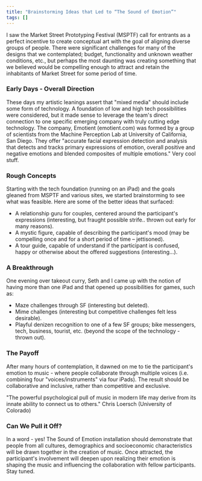 ```yaml
---
title: "Brainstorming Ideas that Led to “The Sound of Emotion”"
tags: []
---
```

I saw the Market Street Prototyping Festival (MSPTF) call for entrants as a perfect incentive to create conceptual art with the goal of aligning diverse groups of people.  There were significant challenges for many of the designs that we contemplated; budget, functionality and unknown weather conditions, etc., but perhaps the most daunting was creating something that we believed would be compelling enough to attract and retain the inhabitants of Market Street for some period of time.
<p>
<h3>Early Days - Overall Direction</h3>
These days my artistic leanings assert that "mixed media" should include some form of technology.  A foundation of low and high tech possibilities were considered, but it made sense to leverage the team's direct connection to one specific emerging company with truly cutting edge technology.  The company, Emotient (emotient.com) was formed by a group of scientists from the Machine Perception Lab at University of California, San Diego.  They offer "accurate facial expression detection and analysis that detects and tracks primary expressions of emotion, overall positive and negative emotions and blended composites of multiple emotions."  Very cool stuff.
<p>
<h3>Rough Concepts</h3>
Starting with the tech foundation (running on an iPad) and the goals gleaned from MSPTF and various sites, we started brainstorming to see what was feasible.  Here are some of the better ideas that surfaced:
<ul>
<li>A relationship guru for couples, centered around the participant's expressions (interesting, but fraught possible strife.. thrown out early for many reasons).
<li>A mystic figure, capable of describing the participant's mood (may be compelling once and for a short period of time – jettisoned).
<li>A tour guide, capable of understand if the participant is confused, happy or otherwise about the offered suggestions (interesting…).
</ul>
<p>
<h3>A Breakthrough</h3>
One evening over takeout curry, Seth and I came up with the notion of having more than one iPad and that opened up possibilities for games, such as:
<ul>
<li>Maze challenges through SF (interesting but deleted).        
<li>Mime challenges (interesting but competitive challenges felt less desirable).
<li>Playful denizen recognition to one of a few SF groups; bike messengers, tech, business, tourist, etc.  (beyond the scope of the technology - thrown out).
</ul>   
<p>
<h3>The Payoff</h3>
After many hours of contemplation, it dawned on me to tie the participant's emotion to music - where people collaborate through multiple voices (i.e. combining four "voices/instruments" via four iPads).  The result should be collaborative and inclusive, rather than competitive and exclusive.
<p> </p> 
"The powerful psychological pull of music in modern life may derive from its innate ability to connect us to others."   Chris Loersch (University of Colorado)
<p>
<h3>Can We Pull it Off?</h3>
In a word - yes!  The Sound of Emotion installation should demonstrate that people from all cultures, demographics and socioeconomic characteristics will be drawn together in the creation of music.  Once attracted, the participant's involvement will deepen upon realizing their emotion is shaping the music and influencing the collaboration with fellow participants. Stay tuned.
